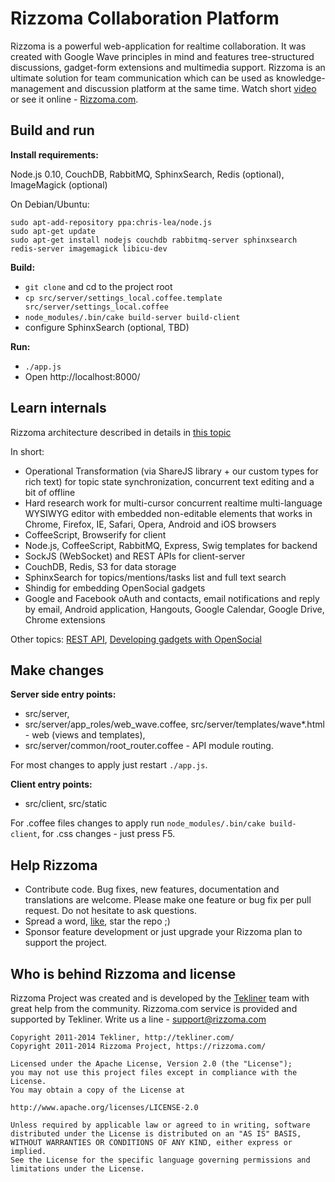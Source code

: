 Rizzoma Collaboration Platform
==============================

Rizzoma is a powerful web-application for realtime collaboration. It was created with Google Wave principles in mind and features tree-structured discussions, gadget-form extensions and multimedia support. Rizzoma is an ultimate solution for team communication which can be used as knowledge-management and discussion platform at the same time. Watch short [video](http://youtu.be/77RYX1uDy_Q) or see it online - [Rizzoma.com](https://rizzoma.com/).

## Build and run

**Install requirements:**

Node.js 0.10, CouchDB, RabbitMQ, SphinxSearch, Redis (optional), ImageMagick (optional)

On Debian/Ubuntu:
```
sudo apt-add-repository ppa:chris-lea/node.js
sudo apt-get update
sudo apt-get install nodejs couchdb rabbitmq-server sphinxsearch redis-server imagemagick libicu-dev
```

**Build:**
- `git clone` and cd to the project root
- `cp src/server/settings_local.coffee.template src/server/settings_local.coffee`
- `node_modules/.bin/cake build-server build-client`
- configure SphinxSearch (optional, TBD)

**Run:**

- `./app.js`
- Open http://localhost:8000/

## Learn internals

Rizzoma architecture described in details in [this topic](https://rizzoma.com/topic/02d87acb18a7d453cbd4cd712b053185/)

In short:
- Operational Transformation (via ShareJS library + our custom types for rich text) for topic state synchronization, concurrent text editing and a bit of offline
- Hard research work for multi-cursor concurrent realtime multi-language WYSIWYG editor with embedded non-editable elements that works in Chrome, Firefox, IE, Safari, Opera, Android and iOS browsers
- CoffeeScript, Browserify for client
- Node.js, CoffeeScript, RabbitMQ, Express, Swig templates for backend
- SockJS (WebSocket) and REST APIs for client-server
- CouchDB, Redis, S3 for data storage
- SphinxSearch for topics/mentions/tasks list and full text search
- Shindig for embedding OpenSocial gadgets
- Google and Facebook oAuth and contacts, email notifications and reply by email, Android application, Hangouts, Google Calendar, Google Drive, Chrome extensions

Other topics: [REST API](https://rizzoma.com/topic/4796b8d26f1258bf15da0a37ee82155f/), [Developing gadgets with OpenSocial](https://rizzoma.com/topic/ec233aca0354f039c71c3e38bb5a3c69/)

## Make changes

**Server side entry points:**
- src/server,
- src/server/app_roles/web_wave.coffee, src/server/templates/wave*.html - web (views and templates),
- src/server/common/root_router.coffee - API module routing.

For most changes to apply just restart `./app.js`.

**Client entry points:**
- src/client, src/static

For .coffee files changes to apply run `node_modules/.bin/cake build-client`, for .css changes - just press F5.

## Help Rizzoma

- Contribute code. Bug fixes, new features, documentation and translations are welcome. Please make one feature or bug fix per pull request. Do not hesitate to ask questions.
- Spread a word, [like](https://www.facebook.com/rizzomacom), star the repo ;)
- Sponsor feature development or just upgrade your Rizzoma plan to support the project.

## Who is behind Rizzoma and license

Rizzoma Project was created and is developed by the [Tekliner](http://tekliner.com/) team with great help from the community.
Rizzoma.com service is provided and supported by Tekliner. Write us a line - support@rizzoma.com

```
Copyright 2011-2014 Tekliner, http://tekliner.com/
Copyright 2011-2014 Rizzoma Project, https://rizzoma.com/

Licensed under the Apache License, Version 2.0 (the "License");
you may not use this project files except in compliance with the License.
You may obtain a copy of the License at

http://www.apache.org/licenses/LICENSE-2.0

Unless required by applicable law or agreed to in writing, software
distributed under the License is distributed on an "AS IS" BASIS,
WITHOUT WARRANTIES OR CONDITIONS OF ANY KIND, either express or implied.
See the License for the specific language governing permissions and
limitations under the License.
```
